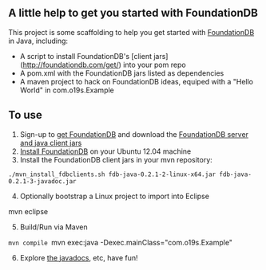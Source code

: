 ## A little help to get you started with FoundationDB

This project is some scaffolding to help you get started with [FoundationDB](http://foundationdb.com/) in Java, including:

* A script to install FoundationDB's [client jars] (http://foundationdb.com/get/) into your pom repo
* A pom.xml with the FoundationDB jars listed as dependencies
* A maven project to hack on FoundationDB ideas, equiped with a "Hello World" in com.o19s.Example

## To use

1. Sign-up to [get FoundationDB](http://foundationdb.com/get/) and download the [FoundationDB server and java client jars](http://community.foundationdb.com/downloads/)
2. [Install FoundationDB](http://foundationdb.com/documentation/beta1/getting-started-linux.html) on your Ubuntu 12.04 machine
3. Install the FoundationDB client jars in your mvn repository:

`./mvn_install_fdbclients.sh fdb-java-0.2.1-2-linux-x64.jar fdb-java-0.2.1-3-javadoc.jar`

4. Optionally bootstrap a Linux project to import into Eclipse

mvn eclipse

5. Build/Run via Maven

`mvn compile
`mvn exec:java -Dexec.mainClass="com.o19s.Example"

6. Explore [the javadocs](http://foundationdb.com/documentation/beta1/javadoc/index.html), etc, have fun!
